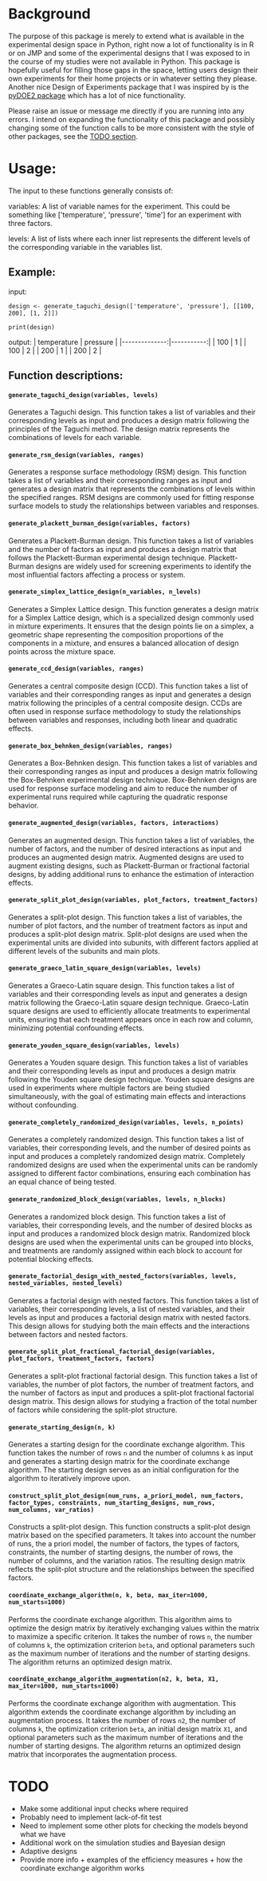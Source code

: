 
# Background
The purpose of this package is merely to extend what is available in the experimental design space in Python, right now a lot of functionality is in R or on JMP and some of the experimental designs that I was exposed to in the course of my studies were not available in Python. This package is hopefully useful for filling those gaps in the space, letting users design their own experiments for their home projects or in whatever setting they please. Another nice Design of Experiments package that I was inspired by is the [pyDOE2 package](https://github.com/clicumu/pyDOE2) which has a lot of nice functionality.

Please raise an issue or message me directly if you are running into any errors. I intend on expanding the functionality of this package and possibly changing some of the function calls to be more consistent with the style of other packages, see the [TODO section](#todo).


# Usage:
The input to these functions generally consists of:

variables: A list of variable names for the experiment. This could be something like ['temperature', 'pressure', 'time'] for an experiment with three factors.

levels: A list of lists where each inner list represents the different levels of the corresponding variable in the variables list.

## Example:

input:
```
design <- generate_taguchi_design(['temperature', 'pressure'], [[100, 200], [1, 2]])

print(design)
```


output:
|   temperature |   pressure |
|--------------:|-----------:|
|           100 |          1 |
|           100 |          2 |
|           200 |          1 |
|           200 |          2 |

## Function descriptions:

#### `generate_taguchi_design(variables, levels)`
Generates a Taguchi design. This function takes a list of variables and their corresponding levels as input and produces a design matrix following the principles of the Taguchi method. The design matrix represents the combinations of levels for each variable.

#### `generate_rsm_design(variables, ranges)`
Generates a response surface methodology (RSM) design. This function takes a list of variables and their corresponding ranges as input and generates a design matrix that represents the combinations of levels within the specified ranges. RSM designs are commonly used for fitting response surface models to study the relationships between variables and responses.

#### `generate_plackett_burman_design(variables, factors)`
Generates a Plackett-Burman design. This function takes a list of variables and the number of factors as input and produces a design matrix that follows the Plackett-Burman experimental design technique. Plackett-Burman designs are widely used for screening experiments to identify the most influential factors affecting a process or system.

#### `generate_simplex_lattice_design(n_variables, n_levels)`
Generates a Simplex Lattice design. This function generates a design matrix for a Simplex Lattice design, which is a specialized design commonly used in mixture experiments. It ensures that the design points lie on a simplex, a geometric shape representing the composition proportions of the components in a mixture, and ensures a balanced allocation of design points across the mixture space.

#### `generate_ccd_design(variables, ranges)`
Generates a central composite design (CCD). This function takes a list of variables and their corresponding ranges as input and generates a design matrix following the principles of a central composite design. CCDs are often used in response surface methodology to study the relationships between variables and responses, including both linear and quadratic effects.

#### `generate_box_behnken_design(variables, ranges)`
Generates a Box-Behnken design. This function takes a list of variables and their corresponding ranges as input and produces a design matrix following the Box-Behnken experimental design technique. Box-Behnken designs are used for response surface modeling and aim to reduce the number of experimental runs required while capturing the quadratic response behavior.

#### `generate_augmented_design(variables, factors, interactions)`
Generates an augmented design. This function takes a list of variables, the number of factors, and the number of desired interactions as input and produces an augmented design matrix. Augmented designs are used to augment existing designs, such as Plackett-Burman or fractional factorial designs, by adding additional runs to enhance the estimation of interaction effects.

#### `generate_split_plot_design(variables, plot_factors, treatment_factors)`
Generates a split-plot design. This function takes a list of variables, the number of plot factors, and the number of treatment factors as input and produces a split-plot design matrix. Split-plot designs are used when the experimental units are divided into subunits, with different factors applied at different levels of the subunits and main plots.

#### `generate_graeco_latin_square_design(variables, levels)`
Generates a Graeco-Latin square design. This function takes a list of variables and their corresponding levels as input and generates a design matrix following the Graeco-Latin square design technique. Graeco-Latin square designs are used to efficiently allocate treatments to experimental units, ensuring that each treatment appears once in each row and column, minimizing potential confounding effects.

#### `generate_youden_square_design(variables, levels)`
Generates a Youden square design. This function takes a list of variables and their corresponding levels as input and produces a design matrix following the Youden square design technique. Youden square designs are used in experiments where multiple factors are being studied simultaneously, with the goal of estimating main effects and interactions without confounding.

#### `generate_completely_randomized_design(variables, levels, n_points)`
Generates a completely randomized design. This function takes a list of variables, their corresponding levels, and the number of desired points as input and produces a completely randomized design matrix. Completely randomized designs are used when the experimental units can be randomly assigned to different factor combinations, ensuring each combination has an equal chance of being tested.

#### `generate_randomized_block_design(variables, levels, n_blocks)`
Generates a randomized block design. This function takes a list of variables, their corresponding levels, and the number of desired blocks as input and produces a randomized block design matrix. Randomized block designs are used when the experimental units can be grouped into blocks, and treatments are randomly assigned within each block to account for potential blocking effects.

#### `generate_factorial_design_with_nested_factors(variables, levels, nested_variables, nested_levels)`
Generates a factorial design with nested factors. This function takes a list of variables, their corresponding levels, a list of nested variables, and their levels as input and produces a factorial design matrix with nested factors. This design allows for studying both the main effects and the interactions between factors and nested factors.

#### `generate_split_plot_fractional_factorial_design(variables, plot_factors, treatment_factors, factors)`
Generates a split-plot fractional factorial design. This function takes a list of variables, the number of plot factors, the number of treatment factors, and the number of factors as input and produces a split-plot fractional factorial design matrix. This design allows for studying a fraction of the total number of factors while considering the split-plot structure.

#### `generate_starting_design(n, k)`
Generates a starting design for the coordinate exchange algorithm. This function takes the number of rows `n` and the number of columns `k` as input and generates a starting design matrix for the coordinate exchange algorithm. The starting design serves as an initial configuration for the algorithm to iteratively improve upon.

#### `construct_split_plot_design(num_runs, a_priori_model, num_factors, factor_types, constraints, num_starting_designs, num_rows, num_columns, var_ratios)`
Constructs a split-plot design. This function constructs a split-plot design matrix based on the specified parameters. It takes into account the number of runs, the a priori model, the number of factors, the types of factors, constraints, the number of starting designs, the number of rows, the number of columns, and the variation ratios. The resulting design matrix reflects the split-plot structure and the relationships between the specified factors.

#### `coordinate_exchange_algorithm(n, k, beta, max_iter=1000, num_starts=1000)`
Performs the coordinate exchange algorithm. This algorithm aims to optimize the design matrix by iteratively exchanging values within the matrix to maximize a specific criterion. It takes the number of rows `n`, the number of columns `k`, the optimization criterion `beta`, and optional parameters such as the maximum number of iterations and the number of starting designs. The algorithm returns an optimized design matrix.

#### `coordinate_exchange_algorithm_augmentation(n2, k, beta, X1, max_iter=1000, num_starts=1000)`
Performs the coordinate exchange algorithm with augmentation. This algorithm extends the coordinate exchange algorithm by including an augmentation process. It takes the number of rows `n2`, the number of columns `k`, the optimization criterion `beta`, an initial design matrix `X1`, and optional parameters such as the maximum number of iterations and the number of starting designs. The algorithm returns an optimized design matrix that incorporates the augmentation process.




# TODO
- Make some additional input checks where required
- Probably need to implement lack-of-fit test
- Need to implement some other plots for checking the models beyond what we have
- Additional work on the simulation studies and Bayesian design
- Adaptive designs
- Provide more info + examples of the efficiency measures + how the coordinate exchange algorithm works
